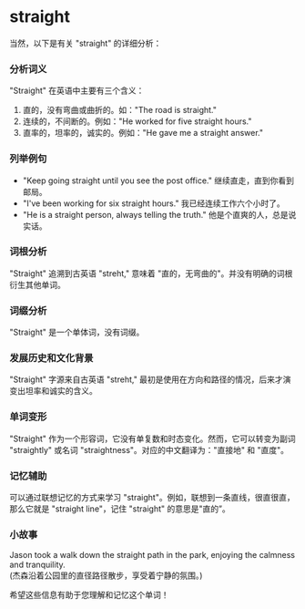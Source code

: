 # straight

当然，以下是有关 "straight" 的详细分析：

  

### **分析词义**

  

"Straight" 在英语中主要有三个含义：

  

1.  直的，没有弯曲或曲折的。如："The road is straight."
2.  连续的，不间断的。例如："He worked for five straight hours."
3.  直率的，坦率的，诚实的。例如："He gave me a straight answer."

  

### **列举例句**

  

*   "Keep going straight until you see the post office." 继续直走，直到你看到邮局。
*   "I've been working for six straight hours." 我已经连续工作六个小时了。
*   "He is a straight person, always telling the truth." 他是个直爽的人，总是说实话。

  

### **词根分析**

  

"Straight" 追溯到古英语 "streht," 意味着 "直的，无弯曲的"。并没有明确的词根衍生其他单词。

  

### **词缀分析**

  

"Straight" 是一个单体词，没有词缀。

  

### **发展历史和文化背景**

  

"Straight" 字源来自古英语 "streht," 最初是使用在方向和路径的情况，后来才演变出坦率和诚实的含义。

  

### **单词变形**

  

"Straight" 作为一个形容词，它没有单复数和时态变化。然而，它可以转变为副词 "straightly" 或名词 "straightness"。对应的中文翻译为："直接地" 和 "直度"。

  

### **记忆辅助**

  

可以通过联想记忆的方式来学习 "straight"。例如，联想到一条直线，很直很直，那么它就是 "straight line"，记住 "straight" 的意思是"直的”。

  

### **小故事**

  

Jason took a walk down the straight path in the park, enjoying the calmness and tranquility.  
(杰森沿着公园里的直径路径散步，享受着宁静的氛围。)

  

希望这些信息有助于您理解和记忆这个单词！
